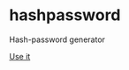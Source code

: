 hashpassword
============

Hash-password generator

[Use it](http://regalskeppet.github.io/hashpassword)
